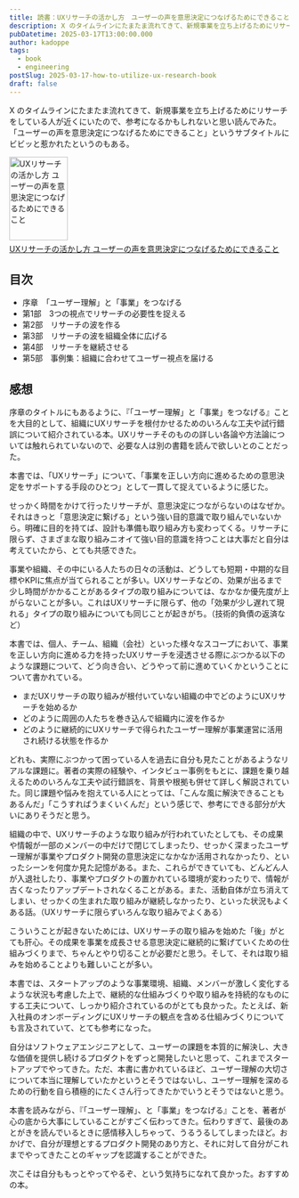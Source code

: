 ```yaml
---
title: 読書：UXリサーチの活かし方　ユーザーの声を意思決定につなげるためにできること
description: X のタイムラインにたまたま流れてきて、新規事業を立ち上げるためにリサーチをしている人が近くにいたので、参考になるかもしれないと思い読んでみた。「ユーザーの声を意思決定につなげるためにできること」というサブタイトルにビビッと惹かれたというのもある。
pubDatetime: 2025-03-17T13:00:00.000
author: kadoppe
tags:
  - book
  - engineering
postSlug: 2025-03-17-how-to-utilize-ux-research-book
draft: false
---
```


X のタイムラインにたまたま流れてきて、新規事業を立ち上げるためにリサーチをしている人が近くにいたので、参考になるかもしれないと思い読んでみた。「ユーザーの声を意思決定につなげるためにできること」というサブタイトルにビビッと惹かれたというのもある。

<div style="margin-bottom:5px;"><a href="https://www.amazon.co.jp/dp/B0DFPPSKX6?tag=creativestylekadoppe-22&linkCode=ogi&th=1&psc=1" target="_blank" title="UXリサーチの活かし方 ユーザーの声を意思決定につなげるためにできること"><img src="https://m.media-amazon.com/images/I/51WIvCYjnHL._SL160_.jpg" width="105" height="150" alt="UXリサーチの活かし方 ユーザーの声を意思決定につなげるためにできること" style="border:0;border-radius:0" /></a></div><a href="https://www.amazon.co.jp/dp/B0DFPPSKX6?tag=creativestylekadoppe-22&linkCode=ogi&th=1&psc=1" target="_blank">UXリサーチの活かし方 ユーザーの声を意思決定につなげるためにできること</a>

## 目次


- 序章　「ユーザー理解」と「事業」をつなげる
- 第1部　3つの視点でリサーチの必要性を捉える
- 第2部　リサーチの波を作る
- 第3部　リサーチの波を組織全体に広げる
- 第4部　リサーチを継続させる
- 第5部　事例集：組織に合わせてユーザー視点を届ける

## 感想

序章のタイトルにもあるように、『「ユーザー理解」と「事業」をつなげる』ことを大目的として、組織にUXリサーチを根付かせるためのいろんな工夫や試行錯誤について紹介されている本。UXリサーチそのものの詳しい各論や方法論については触れられていないので、必要な人は別の書籍を読んで欲しいとのことだった。

本書では、「UXリサーチ」について、「事業を正しい方向に進めるための意思決定をサポートする手段のひとつ」として一貫して捉えているように感じた。

せっかく時間をかけて行ったリサーチが、意思決定につながらないのはなぜか。それはきっと「意思決定に繋げる」という強い目的意識で取り組んでいないから。明確に目的を持てば、設計も準備も取り組み方も変わってくる。リサーチに限らず、さまざまな取り組みニオイて強い目的意識を持つことは大事だと自分は考えていたから、とても共感できた。

事業や組織、その中にいる人たちの日々の活動は、どうしても短期・中期的な目標やKPIに焦点が当てられることが多い。UXリサーチなどの、効果が出るまで少し時間がかかることがあるタイプの取り組みについては、なかなか優先度が上がらないことが多い。これはUXリサーチに限らず、他の「効果が少し遅れて現れる」タイプの取り組みについても同じことが起きがち。（技術的負債の返済など）

本書では、個人、チーム、組織（会社）といった様々なスコープにおいて、事業を正しい方向に進める力を持ったUXリサーチを浸透させる際にぶつかる以下のような課題について、どう向き合い、どうやって前に進めていくかということについて書かれている。

- まだUXリサーチの取り組みが根付いていない組織の中でどのようにUXリサーチを始めるか
- どのように周囲の人たちを巻き込んで組織内に波を作るか
- どのように継続的にUXリサーチで得られたユーザー理解が事業運営に活用され続ける状態を作るか

どれも、実際にぶつかって困っている人を過去に自分も見たことがあるようなリアルな課題に。著者の実際の経験や、インタビュー事例をもとに、課題を乗り越えるためのいろんな工夫や試行錯誤を、背景や根拠も併せて詳しく解説されていた。同じ課題や悩みを抱えている人にとっては、「こんな風に解決できることもあるんだ」「こうすればうまくいくんだ」という感じで、参考にできる部分が大いにありそうだと思う。

組織の中で、UXリサーチのような取り組みが行われていたとしても、その成果や情報が一部のメンバーの中だけで閉じてしまったり、せっかく深まったユーザー理解が事業やプロダクト開発の意思決定になかなか活用されなかったり、といったシーンを何度か見た記憶がある。また、これらができていても、どんどん人が入退社したり、事業やプロダクトの置かれている環境が変わったりで、情報が古くなったりアップデートされなくることがある。また、活動自体が立ち消えてしまい、せっかくの生まれた取り組みが継続しなかったり、といった状況もよくある話。（UXリサーチに限らずいろんな取り組みでよくある）

こういうことが起きないためには、UXリサーチの取り組みを始めた「後」がとても肝心。その成果を事業を成長させる意思決定に継続的に繋げていくための仕組みづくりまで、ちゃんとやり切ることが必要だと思う。そして、それは取り組みを始めることよりも難しいことが多い。

本書では、スタートアップのような事業環境、組織、メンバーが激しく変化するような状況も考慮した上で、継続的な仕組みづくりや取り組みを持続的なものにする工夫について、しっかり紹介されているのがとても良かった。たとえば、新入社員のオンボーディングにUXリサーチの観点を含める仕組みづくりについても言及されていて、とても参考になった。

自分はソフトウェアエンジニアとして、ユーザーの課題を本質的に解決し、大きな価値を提供し続けるプロダクトをずっと開発したいと思って、これまでスタートアップでやってきた。ただ、本書に書かれているほど、ユーザー理解の大切さについて本当に理解していたかというとそうではないし、ユーザー理解を深めるための行動を自ら積極的にたくさん行ってきたかでいうとそうではないと思う。

本書を読みながら、『「ユーザー理解」、と「事業」をつなげる』ことを、著者が心の底から大事にしていることがすごく伝わってきた。伝わりすぎて、最後のあとがきを読んでいるときに感情移入しちゃって、うるうるしてしまったほど。おかげで、自分が理想とするプロダクト開発のあり方と、それに対して自分がこれまでやってきたことのギャップを認識することができた。

次こそは自分ももっとやってやるぞ、という気持ちになれて良かった。おすすめの本。
